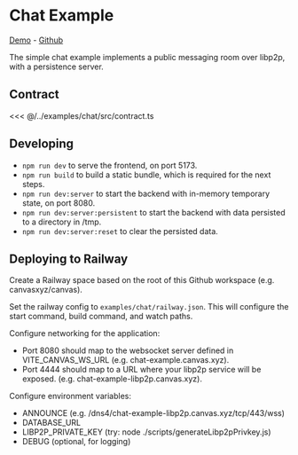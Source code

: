 # Chat Example

[Demo](https://chat-example.canvas.xyz/) - [Github](https://github.com/canvasxyz/canvas/tree/main/examples/chat)

The simple chat example implements a public messaging room over libp2p, with a persistence server.

## Contract

<<< @/../examples/chat/src/contract.ts

## Developing

- `npm run dev` to serve the frontend, on port 5173.
- `npm run build` to build a static bundle, which is required for the next steps.
- `npm run dev:server` to start the backend with in-memory temporary state, on port 8080.
- `npm run dev:server:persistent` to start the backend with data persisted to a directory in /tmp.
- `npm run dev:server:reset` to clear the persisted data.

## Deploying to Railway

Create a Railway space based on the root of this Github workspace
(e.g. canvasxyz/canvas).

Set the railway config to `examples/chat/railway.json`. This will
configure the start command, build command, and watch paths.

Configure networking for the application:
- Port 8080 should map to the websocket server defined in VITE_CANVAS_WS_URL (e.g. chat-example.canvas.xyz).
- Port 4444 should map to a URL where your libp2p service will be exposed. (e.g. chat-example-libp2p.canvas.xyz).

Configure environment variables:
- ANNOUNCE (e.g. /dns4/chat-example-libp2p.canvas.xyz/tcp/443/wss)
- DATABASE_URL
- LIBP2P_PRIVATE_KEY (try: node ./scripts/generateLibp2pPrivkey.js)
- DEBUG (optional, for logging)